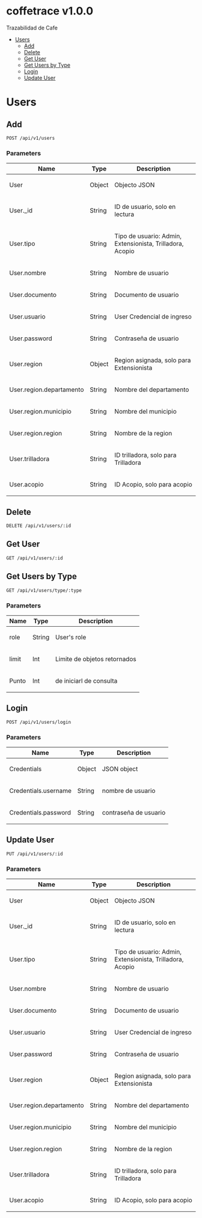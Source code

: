 # coffetrace v1.0.0

Trazabilidad de Cafe

- [Users](#users)
	- [Add](#add)
	- [Delete](#delete)
	- [Get User](#get-user)
	- [Get Users by Type](#get-users-by-type)
	- [Login](#login)
	- [Update User](#update-user)
	


# Users

## Add



	POST /api/v1/users


### Parameters

| Name    | Type      | Description                          |
|---------|-----------|--------------------------------------|
| User			| Object			|  <p>Objecto JSON</p>							|
| User._id			| String			|  <p>ID de usuario, solo en lectura</p>							|
| User.tipo			| String			|  <p>Tipo de usuario: Admin, Extensionista, Trilladora, Acopio</p>							|
| User.nombre			| String			|  <p>Nombre de usuario</p>							|
| User.documento			| String			|  <p>Documento de usuario</p>							|
| User.usuario			| String			|  <p>User Credencial de ingreso</p>							|
| User.password			| String			|  <p>Contraseña de usuario</p>							|
| User.region			| Object			|  <p>Region asignada, solo para Extensionista</p>							|
| User.region.departamento			| String			|  <p>Nombre del departamento</p>							|
| User.region.municipio			| String			|  <p>Nombre del municipio</p>							|
| User.region.region			| String			|  <p>Nombre de la region</p>							|
| User.trilladora			| String			|  <p>ID trilladora, solo para Trilladora</p>							|
| User.acopio			| String			|  <p>ID Acopio, solo para acopio</p>							|

## Delete



	DELETE /api/v1/users/:id


## Get User



	GET /api/v1/users/:id


## Get Users by Type



	GET /api/v1/users/type/:type


### Parameters

| Name    | Type      | Description                          |
|---------|-----------|--------------------------------------|
| role			| String			|  <p>User's role</p>							|
| limit			| Int			|  <p>Limite de objetos retornados</p>							|
| Punto			| Int			|  <p>de iniciarl de consulta</p>							|

## Login



	POST /api/v1/users/login


### Parameters

| Name    | Type      | Description                          |
|---------|-----------|--------------------------------------|
| Credentials			| Object			|  <p>JSON object</p>							|
| Credentials.username			| String			|  <p>nombre de usuario</p>							|
| Credentials.password			| String			|  <p>contraseña de usuario</p>							|

## Update User



	PUT /api/v1/users/:id


### Parameters

| Name    | Type      | Description                          |
|---------|-----------|--------------------------------------|
| User			| Object			|  <p>Objecto JSON</p>							|
| User._id			| String			|  <p>ID de usuario, solo en lectura</p>							|
| User.tipo			| String			|  <p>Tipo de usuario: Admin, Extensionista, Trilladora, Acopio</p>							|
| User.nombre			| String			|  <p>Nombre de usuario</p>							|
| User.documento			| String			|  <p>Documento de usuario</p>							|
| User.usuario			| String			|  <p>User Credencial de ingreso</p>							|
| User.password			| String			|  <p>Contraseña de usuario</p>							|
| User.region			| Object			|  <p>Region asignada, solo para Extensionista</p>							|
| User.region.departamento			| String			|  <p>Nombre del departamento</p>							|
| User.region.municipio			| String			|  <p>Nombre del municipio</p>							|
| User.region.region			| String			|  <p>Nombre de la region</p>							|
| User.trilladora			| String			|  <p>ID trilladora, solo para Trilladora</p>							|
| User.acopio			| String			|  <p>ID Acopio, solo para acopio</p>							|


